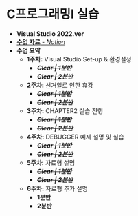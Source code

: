 # C프로그래밍I 실습

 - __Visual Studio 2022.ver__
 - [__수업 자료__ - *Notion*](https://charm-aluminum-6c2.notion.site/C-I-76bfad34356041feb3a6b9119172faf3)
 - __수업 요약__
   - __1주차:__ Visual Studio Set-up & 환경설정
     - ~~__*Clear | 1분반*__~~
     - ~~__*Clear | 2분반*__~~
   - __2주차:__ 선거일로 인한 휴강
     - ~~__*Clear | 1분반*__~~
     - ~~__*Clear | 2분반*__~~
   - __3주차:__ CHAPTER2 실습 진행
     - ~~__*Clear | 1분반*__~~
     - ~~__*Clear | 2분반*__~~
   - __4주차:__ DEBUGGER 예제 설명 및 실습
     - ~~__*Clear | 1분반*__~~
     - ~~__*Clear | 2분반*__~~
   - __5주차:__ 자료형 설명
     - ~~__*Clear | 1분반*__~~
     - ~~__*Clear | 2분반*__~~
   - __6주차:__ 자료형 추가 설명
     - __1분반__
     - __2분반__